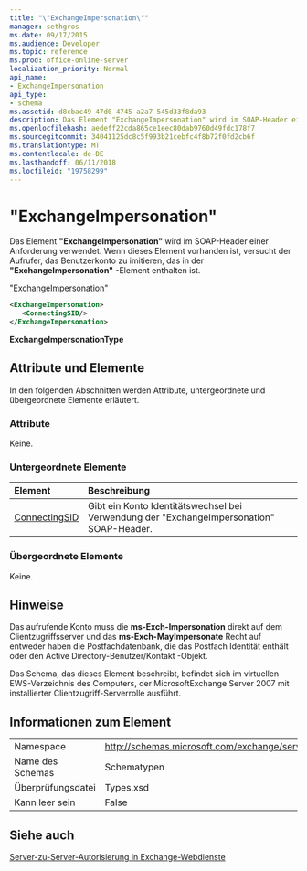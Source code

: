 ```yaml
---
title: "\"ExchangeImpersonation\""
manager: sethgros
ms.date: 09/17/2015
ms.audience: Developer
ms.topic: reference
ms.prod: office-online-server
localization_priority: Normal
api_name:
- ExchangeImpersonation
api_type:
- schema
ms.assetid: d8cbac49-47d0-4745-a2a7-545d33f8da93
description: Das Element "ExchangeImpersonation" wird im SOAP-Header einer Anforderung verwendet. Wenn dieses Element vorhanden ist, versucht der Aufrufer, das Benutzerkonto zu imitieren, das in der "ExchangeImpersonation"-Element enthalten ist.
ms.openlocfilehash: aedeff22cda865ce1eec80dab9760d49fdc178f7
ms.sourcegitcommit: 34041125dc8c5f993b21cebfc4f8b72f0fd2cb6f
ms.translationtype: MT
ms.contentlocale: de-DE
ms.lasthandoff: 06/11/2018
ms.locfileid: "19758299"
---
```

# <a name="exchangeimpersonation"></a>"ExchangeImpersonation"

Das Element **"ExchangeImpersonation"** wird im SOAP-Header einer Anforderung verwendet. Wenn dieses Element vorhanden ist, versucht der Aufrufer, das Benutzerkonto zu imitieren, das in der **"ExchangeImpersonation"** -Element enthalten ist. 
  
["ExchangeImpersonation"](exchangeimpersonation.md)
  
```xml
<ExchangeImpersonation>
   <ConnectingSID/>
</ExchangeImpersonation>
```

 **ExchangeImpersonationType**
## <a name="attributes-and-elements"></a>Attribute und Elemente

In den folgenden Abschnitten werden Attribute, untergeordnete und übergeordnete Elemente erläutert.
  
### <a name="attributes"></a>Attribute

Keine.
  
### <a name="child-elements"></a>Untergeordnete Elemente

|**Element**|**Beschreibung**|
|:-----|:-----|
|[ConnectingSID](connectingsid.md) <br/> |Gibt ein Konto Identitätswechsel bei Verwendung der "ExchangeImpersonation" SOAP-Header.  <br/> |
   
### <a name="parent-elements"></a>Übergeordnete Elemente

Keine.
  
## <a name="remarks"></a>Hinweise

Das aufrufende Konto muss die **ms-Exch-Impersonation** direkt auf dem Clientzugriffsserver und das **ms-Exch-MayImpersonate** Recht auf entweder haben die Postfachdatenbank, die das Postfach Identität enthält oder den Active Directory-Benutzer/Kontakt -Objekt. 
  
Das Schema, das dieses Element beschreibt, befindet sich im virtuellen EWS-Verzeichnis des Computers, der MicrosoftExchange Server 2007 mit installierter Clientzugriff-Serverrolle ausführt.
  
## <a name="element-information"></a>Informationen zum Element

|||
|:-----|:-----|
|Namespace  <br/> |http://schemas.microsoft.com/exchange/services/2006/types  <br/> |
|Name des Schemas  <br/> |Schematypen  <br/> |
|Überprüfungsdatei  <br/> |Types.xsd  <br/> |
|Kann leer sein  <br/> |False  <br/> |
   
## <a name="see-also"></a>Siehe auch



[Server-zu-Server-Autorisierung in Exchange-Webdienste](http://msdn.microsoft.com/library/f1610a20-672d-448b-8c00-5b0fbcaf31cb%28Office.15%29.aspx)

